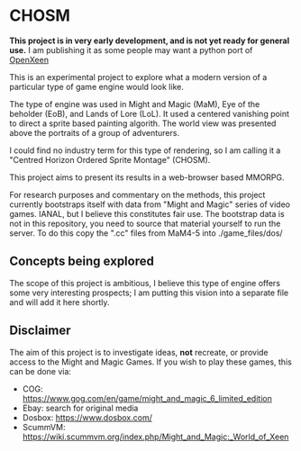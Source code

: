 # CHOSM

**This project is in very early development, and is not yet ready for general use.**
I am publishing it as some people may want a python port of [OpenXeen](https://github.com/busyDuckman/OpenXeen)

This is an experimental project to explore what a modern version of a particular
type of game engine would look like. 

The type of engine was used in Might and Magic (MaM), Eye of the beholder (EoB), 
and Lands of Lore (LoL). It used a centered vanishing point to direct a sprite 
based painting algorith. The world view was presented above the portraits of a 
group of adventurers. 

I could find no industry term for this type of rendering, so I am calling it 
a "Centred Horizon Ordered Sprite Montage" (CHOSM).

This project aims to present its results in a web-browser based MMORPG.

For research purposes and commentary on the methods, this project currently bootstraps
itself with data from "Might and Magic" series of video games. IANAL, but I believe this 
constitutes fair use. The bootstrap data is not in this repository, you need
to source that material yourself to run the server. To do this copy the
".cc" files from MaM4-5 into ./game_files/dos/

## Concepts being explored
The scope of this project is ambitious, I believe this type of engine offers
some very interesting prospects; I am putting this vision into a separate file
and will add it here shortly.

## Disclaimer
The aim of this project is to investigate ideas, **not** recreate, or provide
access to the Might and Magic Games. If you wish to play these games, this can be
done via:
  - COG: https://www.gog.com/en/game/might_and_magic_6_limited_edition
  - Ebay: search for original media
  - Dosbox: https://www.dosbox.com/
  - ScummVM: https://wiki.scummvm.org/index.php/Might_and_Magic:_World_of_Xeen



